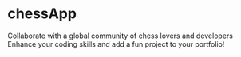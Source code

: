 # chessApp
Collaborate with a global community of chess lovers and developers  Enhance your coding skills and add a fun project to your portfolio!
